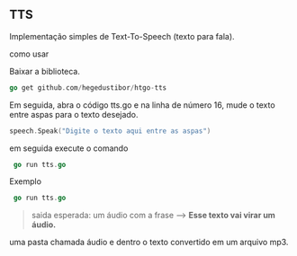 ## TTS

Implementação simples de Text-To-Speech (texto para fala).


como usar 

Baixar a biblioteca.
```go 
go get github.com/hegedustibor/htgo-tts
```

Em seguida, abra o código tts.go e na linha de número 16, mude o texto entre aspas para o texto desejado.

```go 
speech.Speak("Digite o texto aqui entre as aspas")
```

em seguida execute o comando 

```go 
 go run tts.go
```

Exemplo
```go 
 go run tts.go
```
> saida esperada: um áudio com a frase --> **Esse texto vai virar um áudio.**

uma pasta chamada áudio e dentro o texto convertido em um arquivo mp3.




